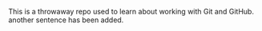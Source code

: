 This is a throwaway repo used to learn about working with Git and GitHub.
another sentence has been added.
